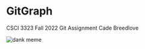 # GitGraph

CSCI 3323 Fall 2022
Git Assignment
Cade Breedlove

![dank meme](https://static.wikia.nocookie.net/bce53641-cfa9-4f44-9003-a8921b2a901b)




